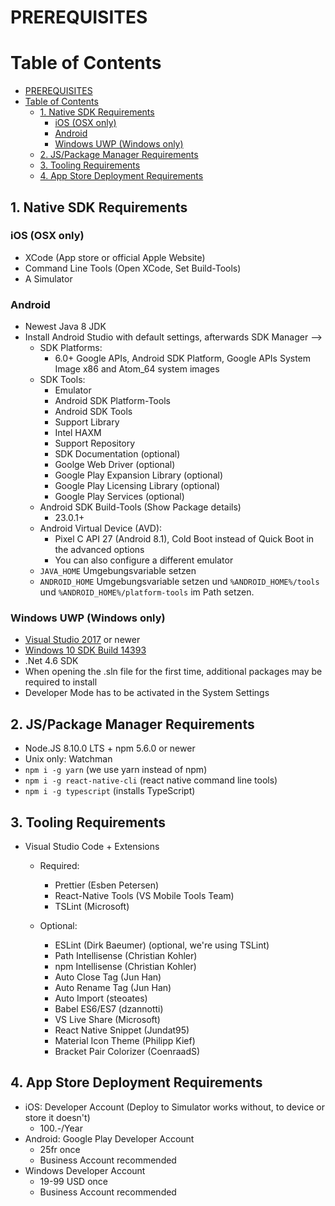 # PREREQUISITES

# Table of Contents

- [PREREQUISITES](#prerequisites)
- [Table of Contents](#table-of-contents)
  - [1. Native SDK Requirements](#1-native-sdk-requirements)
    - [iOS (OSX only)](#ios-osx-only)
    - [Android](#android)
    - [Windows UWP (Windows only)](#windows-uwp-windows-only)
  - [2. JS/Package Manager Requirements](#2-jspackage-manager-requirements)
  - [3. Tooling Requirements](#3-tooling-requirements)
  - [4. App Store Deployment Requirements](#4-app-store-deployment-requirements)

## 1. Native SDK Requirements

### iOS (OSX only)

-   XCode (App store or official Apple Website)
-   Command Line Tools (Open XCode, Set Build-Tools)
-   A Simulator

### Android

-   Newest Java 8 JDK
-   Install Android Studio with default settings, afterwards SDK Manager -->
    -   SDK Platforms:
        -   6.0+ Google APIs, Android SDK Platform, Google APIs System Image x86 and Atom_64 system images
    -   SDK Tools:
        -   Emulator
        -   Android SDK Platform-Tools
        -   Android SDK Tools
        -   Support Library
        -   Intel HAXM
        -   Support Repository
        -   SDK Documentation (optional)
        -   Goolge Web Driver (optional)
        -   Google Play Expansion Library (optional)
        -   Google Play Licensing Library (optional)
        -   Google Play Services (optional)
    -   Android SDK Build-Tools (Show Package details)
        -   23.0.1+
    -   Android Virtual Device (AVD):
        -   Pixel C API 27 (Android 8.1), Cold Boot instead of Quick Boot in the advanced options
        -   You can also configure a different emulator
    -   `JAVA_HOME` Umgebungsvariable setzen
    -   `ANDROID_HOME` Umgebungsvariable setzen und `%ANDROID_HOME%/tools` und `%ANDROID_HOME%/platform-tools` im Path setzen.

### Windows UWP (Windows only)

-   [Visual Studio 2017][1] or newer
-   [Windows 10 SDK Build 14393][2]
-   .Net 4.6 SDK
-   When opening the .sln file for the first time, additional packages may be required to install
-   Developer Mode has to be activated in the System Settings

[1]: https://www.visualstudio.com/downloads/
[2]: https://developer.microsoft.com/en-us/windows/downloads/sdk-archive

## 2. JS/Package Manager Requirements

-   Node.JS 8.10.0 LTS + npm 5.6.0 or newer
-   Unix only: Watchman
-   `npm i -g yarn` (we use yarn instead of npm)
-   `npm i -g react-native-cli` (react native command line tools)
-   `npm i -g typescript` (installs TypeScript)

## 3. Tooling Requirements

-   Visual Studio Code + Extensions

    -   Required:

        -   Prettier (Esben Petersen)
        -   React-Native Tools (VS Mobile Tools Team)
        -   TSLint (Microsoft)

    -   Optional:
        -   ESLint (Dirk Baeumer) (optional, we're using TSLint)
        -   Path Intellisense (Christian Kohler)
        -   npm Intellisense (Christian Kohler)
        -   Auto Close Tag (Jun Han)
        -   Auto Rename Tag (Jun Han)
        -   Auto Import (steoates)
        -   Babel ES6/ES7 (dzannotti)
        -   VS Live Share (Microsoft)
        -   React Native Snippet (Jundat95)
        -   Material Icon Theme (Philipp Kief)
        -   Bracket Pair Colorizer (CoenraadS)

## 4. App Store Deployment Requirements

-   iOS: Developer Account (Deploy to Simulator works without, to device or store it doesn't)
    -   100.-/Year
-   Android: Google Play Developer Account
    -   25fr once
    -   Business Account recommended
-   Windows Developer Account
    -   19-99 USD once
    -   Business Account recommended
